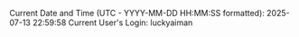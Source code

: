 Current Date and Time (UTC - YYYY-MM-DD HH:MM:SS formatted): 2025-07-13 22:59:58
Current User's Login: luckyaiman
